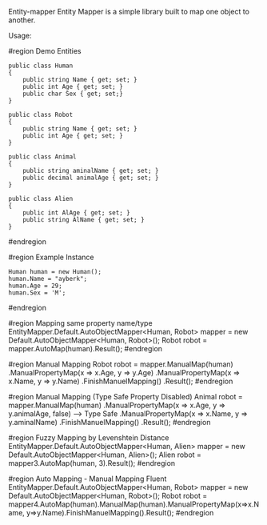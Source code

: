 Entity-mapper
Entity Mapper is a simple library built to map one object to another.

Usage:

#region Demo Entities

    public class Human
    {
        public string Name { get; set; }
        public int Age { get; set; }
        public char Sex { get; set;}
    }
    
    public class Robot
    {
        public string Name { get; set; }
        public int Age { get; set; }
    }
    
    public class Animal
    {
        public string aminalName { get; set; }
        public decimal animalAge { get; set; }
    }
    
    public class Alien
    {
        public int AlAge { get; set; }
        public string AlName { get; set; }
    }
    
#endregion

#region Example Instance

    Human human = new Human();
    human.Name = "ayberk";
    human.Age = 29;
    human.Sex = 'M';
#endregion
    
#region Mapping same property name/type
    EntityMapper.Default.AutoObjectMapper<Human, Robot> mapper = new Default.AutoObjectMapper<Human, Robot>();
    Robot robot = mapper.AutoMap(human).Result();
#endregion
    
#region Manual Mapping
    Robot robot = mapper.ManualMap(human)
    .ManualPropertyMap(x => x.Age, y => y.Age)
    .ManualPropertyMap(x => x.Name, y => y.Name)
    .FinishManuelMapping()
    .Result();
#endregion
    
#region Manual Mapping (Type Safe Property Disabled)
    Animal robot = mapper.ManualMap(human)
    .ManualPropertyMap(x => x.Age, y => y.animalAge, false) --> Type Safe
    .ManualPropertyMap(x => x.Name, y => y.aminalName)
    .FinishManuelMapping()
    .Result();
#endregion
    
#region Fuzzy Mapping by Levenshtein Distance
    EntityMapper.Default.AutoObjectMapper<Human, Alien> mapper = new Default.AutoObjectMapper<Human, Alien>();
    Alien robot = mapper3.AutoMap(human, 3).Result();
#endregion
    
#region Auto Mapping - Manual Mapping Fluent
EntityMapper.Default.AutoObjectMapper<Human, Robot> mapper = new Default.AutoObjectMapper<Human, Robot>();
Robot robot = mapper4.AutoMap(human).ManualMap(human).ManualPropertyMap(x=>x.Name, y=>y.Name).FinishManuelMapping().Result();
#endregion
